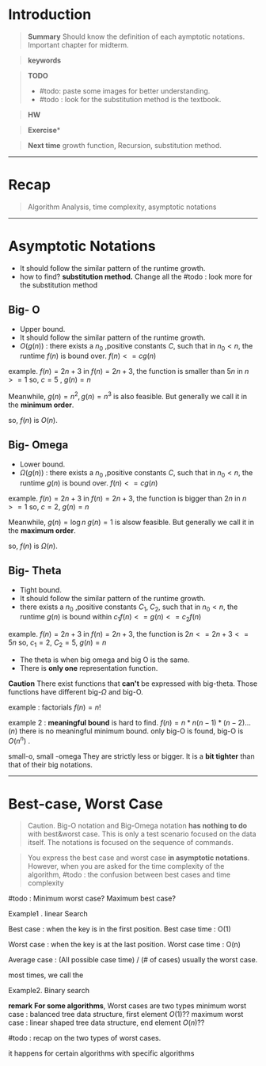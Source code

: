 # Introduction 

>**Summary**
>Should know the definition of each aymptotic notations.
>Important chapter for midterm. 

>**keywords**
>

>**TODO**
>* #todo: paste some images for better understanding.
>* #todo : look for the substitution method is the textbook.

> **HW**
> 

>**Exercise*** 
>

> **Next time**
> growth function, Recursion, substitution method.

*********
# Recap

> Algorithm Analysis, time complexity, asymptotic notations

*****
# Asymptotic Notations
* It should follow the similar pattern of the runtime growth.
* how to find? **substitution method.** Change all the 
#todo : look more for the substitution method

## Big- O
* Upper bound. 
* It should follow the similar pattern of the runtime growth.
* $O(g(n))$ : there exists a $n_0$  ,positive constants $C$, such that in $n_0 < n$, the runtime $f(n)$ is bound over. $f(n)<= c g(n)$

example. $f(n) = 2n+3$
in $f(n) = 2n+3$, the function is smaller than $5n$ in $n>=1$
so, $c=5$ , $g(n) =n$ 

Meanwhile, 
$g(n) = n^2, g(n)= n^3$ is also feasible. But generally we call it in the **minimum order**.

so, $f(n)$ is $O(n)$.


## Big- Omega
* Lower bound.
* $\Omega(g(n))$ :  there exists a $n_0$  ,positive constants $C$, such that in $n_0 < n$, the runtime $g(n)$ is bound over. $f(n)  <= c g(n)$

example. $f(n) = 2n+3$
in $f(n) = 2n+3$, the function is bigger than $2n$ in $n>=1$ 
so, $c=2$, $g(n) = n$

Meanwhile, 
$g(n) = \log n\;g(n)=1$ is alsow feasible. But generally we call it in the **maximum order**.

so, $f(n)$ is $\Omega (n)$.

## Big- Theta
* Tight bound. 
* It should follow the similar pattern of the runtime growth.
* there exists a $n_0$  ,positive constants $C_1,\;C_2$, such that in $n_0 < n$, the runtime $g(n)$ is bound within $c_1 f(n) <= g(n) <= c_2 f(n)$

example. $f(n) = 2n+3$
in $f(n) = 2n+3$, the function is $2n <= 2n+3 <=5n$ 
so, $c_1=2$, $C_2 = 5$, $g(n) = n$

* The theta is when big omega and big O is the same. 
* There is **only one** representation function. 


**Caution**
There exist functions that **can't** be expressed with big-theta. 
Those functions have different big-$\Omega$ and big-O.

example : factorials
	$f(n) = n!$

example 2 : **meaningful bound** is hard to find.
	$f(n) = n*n(n-1)*(n-2)...(n)$  there is no meaningful minimum bound.
	only big-O is found, big-O is $O(n^n)$ . 

small-o, small -omega
They are strictly less or bigger. 
It is a **bit tighter** than that of their big notations.

*****
# Best-case, Worst Case

> Caution.
> Big-O notation and Big-Omega notation **has nothing to do** with best&worst case.
> This is only a test scenario focused on the data itself.
> The notations is focused on the sequence of commands.


> You express the best case and worst case **in asymptotic notations**.
> However, when you are asked for the time complexity of the algorithm,
#todo : the confusion between best cases and time complexity


#todo : Minimum worst case? Maximum best case?

Example1 . linear Search

Best case  : when the key is in the first position.
Best case time : O(1)

Worst case  : when the key is at the last position.
Worst case time : O(n)

Average case : (All possible case time) / (# of cases)
usually the worst case.

most times, we call the  

Example2. Binary search

**remark**
**For some algorithms**, Worst cases are two types
minimum worst case : balanced tree data structure, first element $O(1)$??
maximum worst case : linear shaped tree data structure, end element $O(n)$??

#todo : recap on the two types of worst cases.

it happens for certain algorithms with specific algorithms
